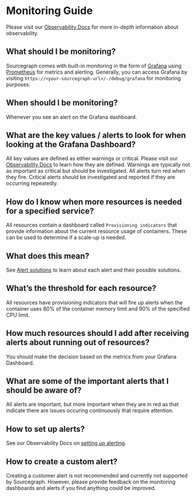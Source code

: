 # Monitoring Guide
Please visit our [Observability Docs](./observability) for more in-depth information about observability.

## What should I be monitoring?
Sourcegraph comes with built-in monitoring in the form of [Grafana](./observability/metrics#grafana) using [Prometheus](./observability/metrics#prometheus) for metrics and alerting. Generally, you can access Grafana by visiting `https://<your-sourcegraph-url>/-/debug/grafana` for monitoring purposes.

## When should I be monitoring?
Whenever you see an alert on the Grafana dashboard.

## What are the key values / alerts to look for when looking at the Grafana Dashboard?
All key values are defined as either warnings or critical. Please visit our [Observability Docs](./observability/alerting#understanding-alerts) to 
learn how they are defined. Warnings are typically not as important as critical but should be investigated. 
All alerts turn red when they fire. Critical alerts should be investigated and reported if they are occurring repeatedly.

## How do I know when more resources is needed for a specified service?
All resources contain a dashboard called `Provisioning indicators` that provide information about the current resource usage of containers. These can be used to determine if a scale-up is needed.

## What does this <ALERT-MESSAGE> mean?
See [Alert solutions](https://docs.sourcegraph.com/admin/observability/alert_solutions) to learn about each alert and their possible solutions. 

## What’s the threshold for each resource?
All resources have provisioning indicators that will fire up alerts when the container uses 80% of the container memory limit and 90% of the specified CPU limit.

## How much resources should I add after receiving alerts about running out of resources?
You should make the decision based on the metrics from your Grafana Dashboard. 

## What are some of the important alerts that I should be aware of?
All alerts are important, but more important when they are in red as that indicate there are issues occuring continuously that require attention.

## How to set up alerts?
See our Observability Docs on [setting up alerting](./observability/alerting#setting-up-alerting).

## How to create a custom alert?
Creating a customer alert is not recommended and currently not supported by Sourcegraph. However, please provide feedback on the monitoring dashboards and alerts if you find anything could be improved.
